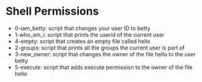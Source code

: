 # Shell Permissions
* 0-iam_betty: script that changes your user ID to betty
* 1-who_am_i: script that prints the userid of the current user
* 4-empty: script that creates an empty file called hello
* 2-groups: script that prints all the groups the current user is part of
* 3-new_owner: script that changes the owner of the file hello to the user betty
* 5-execute: script that adds execute permission to the owner of the file hello
